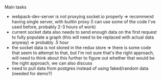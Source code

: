 Main tasks
- webpack-dev-server is not proxying socket.io properly
=> recommend having single server, with builtin proxy (I can use some of the code I've used before, probably 2-3 hours of work)
- current socket data also needs to send enough data on the first request to fully populate a graph (this will need to be replaced with actual data anyway)
=> probably .5 hour
- the socket data is not stored in the redux store
=> there is some code that seem to attempt to that, but I'm not sure that's the right approach, will need to think about this further to figure out whether that would be the right approach, we can also discuss
- need to pull data from postgres instead of using faked/random data (needed for demo?)
